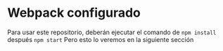# Webpack configurado

Para usar este repositorio, deberán ejecutar el comando de ```npm install```
después ```npm start```
Pero esto lo veremos en la siguiente sección
